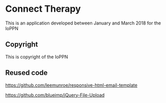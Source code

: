 # Connect Therapy
This is an application developed between January and March 2018 for the IoPPN

## Copyright
This is copyright of the IoPPN

## Reused code
https://github.com/leemunroe/responsive-html-email-template


https://github.com/blueimp/jQuery-File-Upload
